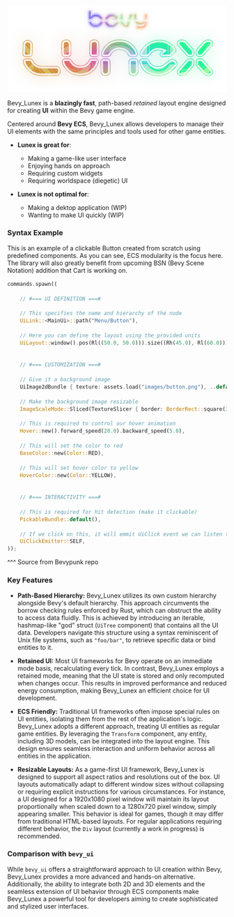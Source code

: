 ![Logo](images/bevy_lunex.png)

Bevy_Lunex is a **blazingly fast**, path-based *retained* layout engine designed for creating **UI** within the Bevy game engine.

Centered around **Bevy ECS**, Bevy_Lunex allows developers to manage their UI elements with the same principles and tools used for other game entities.

- **Lunex is great for**:
	- Making a game-like user interface
	- Enjoying hands on approach
	- Requiring custom widgets
	- Requiring worldspace (diegetic) UI

- **Lunex is not optimal for**:
	- Making a dektop application (WIP)
	- Wanting to make UI quickly (WIP)


### Syntax Example

This is an example of a clickable Button created from scratch using predefined components.
As you can see, ECS modularity is the focus here. The library will also greatly benefit from upcoming
BSN (Bevy Scene Notation) addition that Cart is working on.

```rust
commands.spawn((

	// #=== UI DEFINITION ===#

	// This specifies the name and hierarchy of the node
	UiLink::<MainUi>::path("Menu/Button"),

	// Here you can define the layout using the provided units
	UiLayout::window().pos(Rl((50.0, 50.0))).size((Rh(45.0), Rl(60.0))).pack::<Base>(),


	// #=== CUSTOMIZATION ===#

	// Give it a background image
	UiImage2dBundle { texture: assets.load("images/button.png"), ..default() },

	// Make the background image resizable
	ImageScaleMode::Sliced(TextureSlicer { border: BorderRect::square(32.0), ..default() }),

	// This is required to control our hover animation
	Hover::new().forward_speed(20.0).backward_speed(5.0),

	// This will set the color to red
	BaseColor::new(Color::RED),

	// This will set hover color to yellow
	HoverColor::new(Color::YELLOW),


	// #=== INTERACTIVITY ===#

	// This is required for hit detection (make it clickable)
	PickableBundle::default(),

	// If we click on this, it will emmit UiClick event we can listen to
	UiClickEmitter::SELF,
));
```

^^^ Source from Bevypunk repo

### Key Features

- **Path-Based Hierarchy:**
	Bevy_Lunex utilizes its own custom hierarchy alongside Bevy's default hierarchy. This approach circumvents the borrow checking rules enforced by Rust, which can obstruct the ability to access data fluidly. This is achieved by introducing an iterable, hashmap-like "god" struct (`UiTree` component) that contains all the UI data. Developers navigate this structure using a syntax reminiscent of Unix file systems, such as `"foo/bar"`, to retrieve specific data or bind entities to it.

- **Retained UI:**
	Most UI frameworks for Bevy operate on an immediate mode basis, recalculating every tick. In contrast, Bevy_Lunex employs a retained mode, meaning that the UI state is stored and only recomputed when changes occur. This results in improved performance and reduced energy consumption, making Bevy_Lunex an efficient choice for UI development.

- **ECS Friendly:**
	Traditional UI frameworks often impose special rules on UI entities, isolating them from the rest of the application's logic. Bevy_Lunex adopts a different approach, treating UI entities as regular game entities. By leveraging the `Transform` component, any entity, including 3D models, can be integrated into the layout engine. This design ensures seamless interaction and uniform behavior across all entities in the application.

- **Resizable Layouts:**
	As a game-first UI framework, Bevy_Lunex is designed to support all aspect ratios and resolutions out of the box. UI layouts automatically adapt to different window sizes without collapsing or requiring explicit instructions for various circumstances. For instance, a UI designed for a 1920x1080 pixel window will maintain its layout proportionally when scaled down to a 1280x720 pixel window, simply appearing smaller. This behavior is ideal for games, though it may differ from traditional HTML-based layouts. For regular applications requiring different behavior, the `Div` layout (currently a work in progress) is recommended.

### Comparison with `bevy_ui`

While `bevy_ui` offers a straightforward approach to UI creation within Bevy, Bevy_Lunex provides a more advanced and hands-on alternative. Additionally, the ability to integrate both 2D and 3D elements and the seamless extension of UI behavior through ECS components make Bevy_Lunex a powerful tool for developers aiming to create sophisticated and stylized user interfaces.
